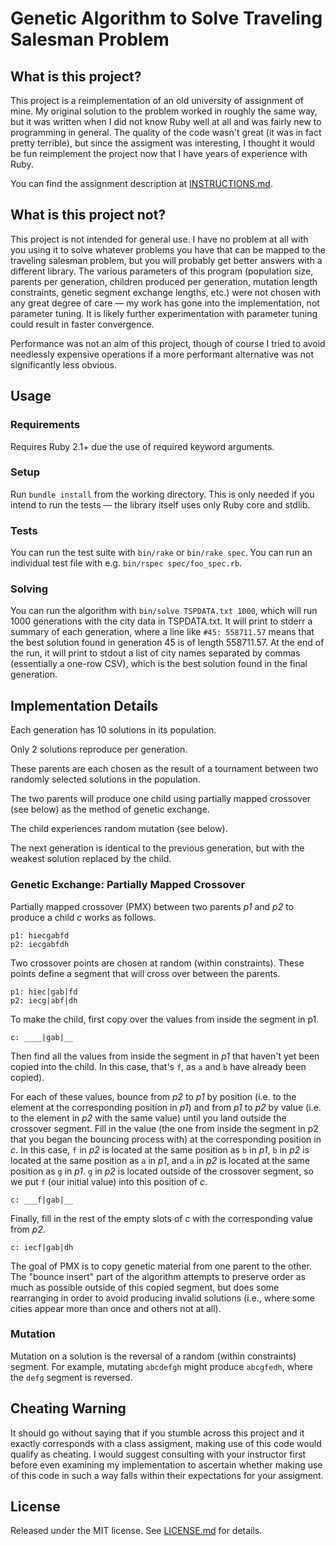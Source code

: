 # Genetic Algorithm to Solve Traveling Salesman Problem

## What is this project?

This project is a reimplementation of an old university of assignment of mine.
My original solution to the problem worked in roughly the same way, but it was
written when I did not know Ruby well at all and was fairly new to programming
in general.  The quality of the code wasn't great (it was in fact pretty
terrible), but since the assigment was interesting, I thought it would be fun
reimplement the project now that I have years of experience with Ruby.

You can find the assignment description at [INSTRUCTIONS.md](INSTRUCTIONS.md).

## What is this project not?

This project is not intended for general use.  I have no problem at all with you
using it to solve whatever problems you have that can be mapped to the traveling
salesman problem, but you will probably get better answers with a different library.
The various parameters of this program (population size, parents per generation,
children produced per generation, mutation length constraints, genetic segment
exchange lengths, etc.) were not chosen with any great degree of care — my work
has gone into the implementation, not parameter tuning.  It is likely further
experimentation with parameter tuning could result in faster convergence.

Performance was not an aim of this project, though of course I tried to avoid
needlessly expensive operations if a more performant alternative was not
significantly less obvious.

## Usage

### Requirements

Requires Ruby 2.1+ due the use of required keyword arguments.

### Setup

Run `bundle install` from the working directory.  This is only needed if you
intend to run the tests — the library itself uses only Ruby core and stdlib.

### Tests

You can run the test suite with `bin/rake` or `bin/rake spec`.
You can run an individual test file with e.g. `bin/rspec spec/foo_spec.rb`.

### Solving

You can run the algorithm with `bin/solve TSPDATA.txt 1000`, which will run
1000 generations with the city data in TSPDATA.txt.  It will print to stderr
a summary of each generation, where a line like `#45: 558711.57` means that
the best solution found in generation 45 is of length 558711.57.  At the end
of the run, it will print to stdout a list of city names separated by commas
(essentially a one-row CSV), which is the best solution found in the final
generation.

## Implementation Details

Each generation has 10 solutions in its population.

Only 2 solutions reproduce per generation.

These parents are each chosen as the result of a tournament between two randomly
selected solutions in the population.

The two parents will produce one child using partially mapped crossover
(see below) as the method of genetic exchange.

The child experiences random mutation (see below).

The next generation is identical to the previous generation, but with the weakest
solution replaced by the child.

### Genetic Exchange: Partially Mapped Crossover

Partially mapped crossover (PMX) between two parents *p1* and *p2* to produce a
child *c* works as follows.

```
p1: hiecgabfd
p2: iecgabfdh
```

Two crossover points are chosen at random (within constraints).  These points
define a segment that will cross over between the parents.

```
p1: hiec|gab|fd
p2: iecg|abf|dh
```

To make the child, first copy over the values from inside the segment in p1.

```
c: ____|gab|__
```

Then find all the values from inside the segment in *p1* that haven't yet been
copied into the child.  In this case, that's `f`, as `a` and `b` have already
been copied).

For each of these values, bounce from *p2* to *p1* by position (i.e. to the element
at the corresponding position in *p1*) and from *p1* to *p2* by value (i.e. to
the element in *p2* with the same value) until you land outside the crossover segment.
Fill in the value (the one from inside the segment in p2 that you began the bouncing
process with) at the corresponding position in *c*. In this case, `f` in *p2* is
located at the same position as `b` in *p1*, `b` in *p2* is located at the same
position as `a` in *p1*, and `a` in *p2* is located at the same position as `g` in
*p1*. `g` in *p2* is located outside of the crossover segment, so we put `f` (our
initial value) into this position of *c*.

```
c: ___f|gab|__
```

Finally, fill in the rest of the empty slots of *c* with the corresponding value from
*p2*.

```
c: iecf|gab|dh
```

The goal of PMX is to copy genetic material from one parent to the other. The
"bounce insert" part of the algorithm attempts to preserve order as much as possible
outside of this copied segment, but does some rearranging in order to avoid producing
invalid solutions (i.e., where some cities appear more than once and others not
at all).

### Mutation

Mutation on a solution is the reversal of a random (within constraints) segment.
For example, mutating `abcdefgh` might produce `abcgfedh`, where the `defg` segment
is reversed.

## Cheating Warning

It should go without saying that if you stumble across this project and it exactly
corresponds with a class assigment, making use of this code would qualify as
cheating.  I would suggest consulting with your instructor first before even
examining my implementation to ascertain whether making use of this code in such
a way falls within their expectations for your assigment.

## License

Released under the MIT license.  See [LICENSE.md](LICENSE.md) for details.
